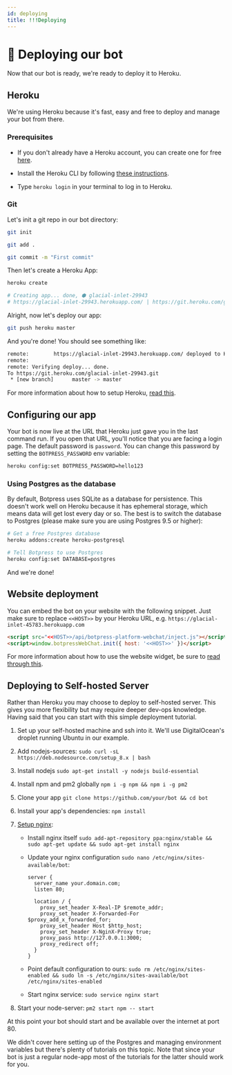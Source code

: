 ```yaml
---
id: deploying
title: !!!Deploying
---
```


# 🚀 Deploying our bot

Now that our bot is ready, we're ready to deploy it to Heroku.

## Heroku

We're using Heroku because it's fast, easy and free to deploy and manage your bot from there.

### Prerequisites

- If you don't already have a Heroku account, you can create one for free [here](https://signup.heroku.com).

- Install the Heroku CLI by following [these instructions](https://devcenter.heroku.com/articles/heroku-cli).

- Type `heroku login` in your terminal to log in to Heroku.

### Git

Let's init a git repo in our bot directory:

```bash
git init

git add .

git commit -m "First commit"
```

Then let's create a Heroku App:

```bash
heroku create

# Creating app... done, ⬢ glacial-inlet-29943
# https://glacial-inlet-29943.herokuapp.com/ | https://git.heroku.com/glacial-inlet-29943.git
```

Alright, now let's deploy our app:

```bash
git push heroku master
```

And you're done! You should see something like:

```bash
remote:        https://glacial-inlet-29943.herokuapp.com/ deployed to Heroku
remote:
remote: Verifying deploy... done.
To https://git.heroku.com/glacial-inlet-29943.git
 * [new branch]      master -> master
```

For more information about how to setup Heroku, [read this](https://devcenter.heroku.com/articles/git).

## Configuring our app

Your bot is now live at the URL that Heroku just gave you in the last command run. If you open that URL, you'll notice that you are facing a login page. The default password is `password`. You can change this password by setting the `BOTPRESS_PASSWORD` env variable:

```bash
heroku config:set BOTPRESS_PASSWORD=hello123
```

### Using Postgres as the database

By default, Botpress uses SQLite as a database for persistence. This doesn't work well on Heroku because it has ephemeral storage, which means data will get lost every day or so. The best is to switch the database to Postgres (please make sure you are using Postgres 9.5 or higher):

```bash
# Get a free Postgres database
heroku addons:create heroku-postgresql

# Tell Botpress to use Postgres
heroku config:set DATABASE=postgres
```

And we're done!

## Website deployment

You can embed the bot on your website with the following snippet. Just make sure to replace `<<HOST>>` by your Heroku URL, e.g. `https://glacial-inlet-45783.herokuapp.com`

```html
<script src="<<HOST>>/api/botpress-platform-webchat/inject.js"></script>
<script>window.botpressWebChat.init({ host: '<<HOST>>' })</script>
```

For more information about how to use the website widget, be sure to [read through this](https://github.com/botpress/botpress/tree/master/packages/channels/botpress-channel-web).

## Deploying to Self-hosted Server

Rather than Heroku you may choose to deploy to self-hosted server. This gives you more flexibility but may require deeper dev-ops knowledge. Having said that you can start with this simple deployment tutorial.

1. Set up your self-hosted machine and ssh into it. We'll use DigitalOcean's droplet running Ubuntu in our example.
2. Add nodejs-sources: `sudo curl -sL https://deb.nodesource.com/setup_8.x | bash`
3. Install nodejs `sudo apt-get install -y nodejs build-essential`
4. Install npm and pm2 globally `npm i -g npm && npm i -g pm2`
5. Clone your app `git clone https://github.com/your/bot && cd bot`
6. Install your app's dependencies: `npm install`
7. [Setup nginx](https://doesnotscale.com/deploying-node-js-with-pm2-and-nginx/):

   - Install nginx itself `sudo add-apt-repository ppa:nginx/stable && sudo apt-get update && sudo apt-get install nginx`
   - Update your nginx configuration `sudo nano /etc/nginx/sites-available/bot`:

     ```
     server {
       server_name your.domain.com;
       listen 80;

       location / {
         proxy_set_header X-Real-IP $remote_addr;
         proxy_set_header X-Forwarded-For $proxy_add_x_forwarded_for;
         proxy_set_header Host $http_host;
         proxy_set_header X-NginX-Proxy true;
         proxy_pass http://127.0.0.1:3000;
         proxy_redirect off;
       }
     }
     ```

   - Point default configuration to ours: `sudo rm /etc/nginx/sites-enabled && sudo ln -s /etc/nginx/sites-available/bot /etc/nginx/sites-enabled`
   - Start nginx service: `sudo service nginx start`

8. Start your node-server: `pm2 start npm -- start`

At this point your bot should start and be available over the internet at port 80.

We didn't cover here setting up of the Postgres and managing environment variables but there's plenty of tutorials on this topic. Note that since your bot is just a regular node-app most of the tutorials for the latter should work for you.
